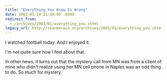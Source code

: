 ```yaml
---
title: "Everything You Know Is Wrong"
date: 2003-01-19 21:49:00 -0500
redirect_from:
  - /archives/2003/01/everything_you.shtml
legacy_url: http://seankerwin.org/archives/2003/01/everything_you.shtml
---
```

I watched football today. And I enjoyed it.

I'm not quite sure how I feel about that.

In other news, it turns out that the mystery call from MN was from a client of mine who didn't realize using her MN cell phone in Naples was an odd thing to do. So much for mystery.
